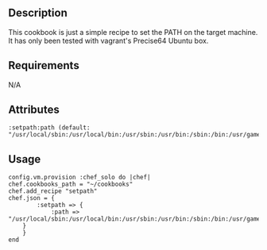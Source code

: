 Description
-----------
This cookbook is just a simple recipe to set the PATH on the target machine.  It has only been tested with vagrant's Precise64 Ubuntu box.

Requirements
------------
N/A

Attributes
----------
	:setpath:path (default: "/usr/local/sbin:/usr/local/bin:/usr/sbin:/usr/bin:/sbin:/bin:/usr/games:/usr/local/zend/bin")

Usage
-----
	config.vm.provision :chef_solo do |chef|
   	chef.cookbooks_path = "~/cookbooks"
   	chef.add_recipe "setpath"
   	chef.json = {
     		:setpath => {
         		:path => "/usr/local/sbin:/usr/local/bin:/usr/sbin:/usr/bin:/sbin:/bin:/usr/games:/usr/local/zend/bin:/usr/test"
      	}
    	}
	end
